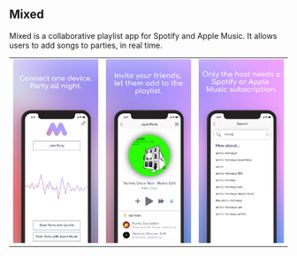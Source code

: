 ## Mixed

Mixed is a collaborative playlist app for Spotify and Apple Music. It allows users to add songs to parties, in real time. 

<table>
  <tr>
    <td>
      <img src="https://github.com/jaylees14/mixed/raw/master/img/promo1.png" width=200/>
    </td>
    <td>
      <img src="https://github.com/jaylees14/mixed/raw/master/img/promo2.png" width=200/>
    </td>
    <td>
      <img src="https://github.com/jaylees14/mixed/raw/master/img/promo3.png" width=200/>
    </td>
  </tr>
</table>


